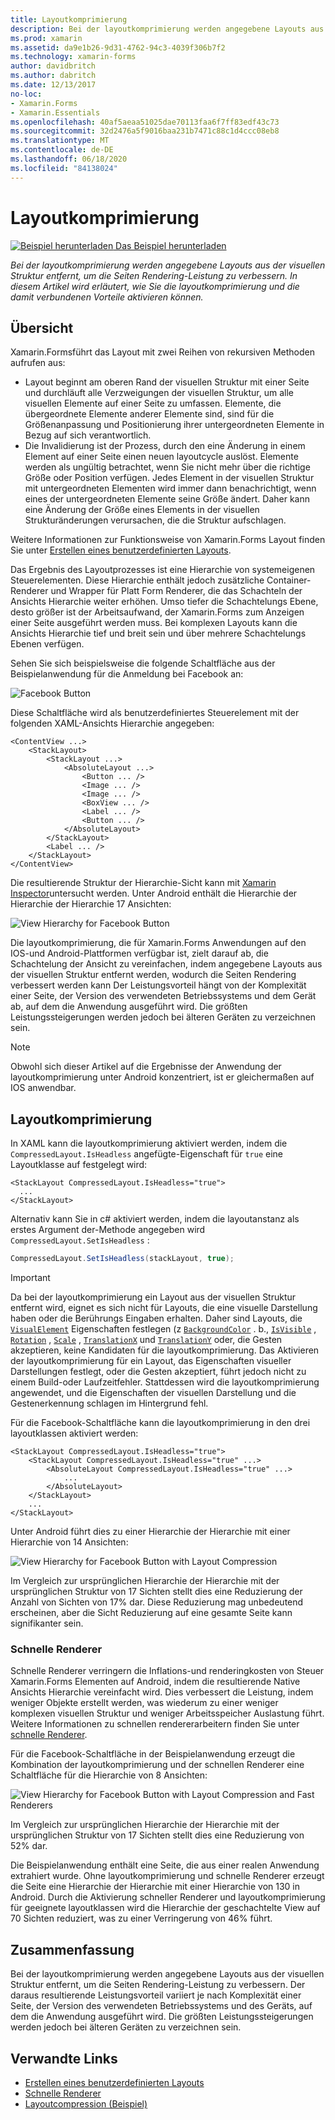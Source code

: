 ```yaml
---
title: Layoutkomprimierung
description: Bei der layoutkomprimierung werden angegebene Layouts aus der visuellen Struktur entfernt, um die Seiten Rendering-Leistung zu verbessern. In diesem Artikel wird erläutert, wie Sie die layoutkomprimierung und die damit verbundenen Vorteile aktivieren können.
ms.prod: xamarin
ms.assetid: da9e1b26-9d31-4762-94c3-4039f306b7f2
ms.technology: xamarin-forms
author: davidbritch
ms.author: dabritch
ms.date: 12/13/2017
no-loc:
- Xamarin.Forms
- Xamarin.Essentials
ms.openlocfilehash: 40af5aeaa51025dae70113faa6f7ff83edf43c73
ms.sourcegitcommit: 32d2476a5f9016baa231b7471c88c1d4ccc08eb8
ms.translationtype: MT
ms.contentlocale: de-DE
ms.lasthandoff: 06/18/2020
ms.locfileid: "84138024"
---
```

# <a name="layout-compression"></a>Layoutkomprimierung

[![Beispiel herunterladen](~/media/shared/download.png) Das Beispiel herunterladen](https://docs.microsoft.com/samples/xamarin/xamarin-forms-samples/userinterface-layoutcompression)

_Bei der layoutkomprimierung werden angegebene Layouts aus der visuellen Struktur entfernt, um die Seiten Rendering-Leistung zu verbessern. In diesem Artikel wird erläutert, wie Sie die layoutkomprimierung und die damit verbundenen Vorteile aktivieren können._

## <a name="overview"></a>Übersicht

Xamarin.Formsführt das Layout mit zwei Reihen von rekursiven Methoden aufrufen aus:

- Layout beginnt am oberen Rand der visuellen Struktur mit einer Seite und durchläuft alle Verzweigungen der visuellen Struktur, um alle visuellen Elemente auf einer Seite zu umfassen. Elemente, die übergeordnete Elemente anderer Elemente sind, sind für die Größenanpassung und Positionierung ihrer untergeordneten Elemente in Bezug auf sich verantwortlich.
- Die Invalidierung ist der Prozess, durch den eine Änderung in einem Element auf einer Seite einen neuen layoutcycle auslöst. Elemente werden als ungültig betrachtet, wenn Sie nicht mehr über die richtige Größe oder Position verfügen. Jedes Element in der visuellen Struktur mit untergeordneten Elementen wird immer dann benachrichtigt, wenn eines der untergeordneten Elemente seine Größe ändert. Daher kann eine Änderung der Größe eines Elements in der visuellen Strukturänderungen verursachen, die die Struktur aufschlagen.

Weitere Informationen zur Funktionsweise von Xamarin.Forms Layout finden Sie unter [Erstellen eines benutzerdefinierten Layouts](~/xamarin-forms/user-interface/layouts/custom.md).

Das Ergebnis des Layoutprozesses ist eine Hierarchie von systemeigenen Steuerelementen. Diese Hierarchie enthält jedoch zusätzliche Container-Renderer und Wrapper für Platt Form Renderer, die das Schachteln der Ansichts Hierarchie weiter erhöhen. Umso tiefer die Schachtelungs Ebene, desto größer ist der Arbeitsaufwand, der Xamarin.Forms zum Anzeigen einer Seite ausgeführt werden muss. Bei komplexen Layouts kann die Ansichts Hierarchie tief und breit sein und über mehrere Schachtelungs Ebenen verfügen.

Sehen Sie sich beispielsweise die folgende Schaltfläche aus der Beispielanwendung für die Anmeldung bei Facebook an:

![](layout-compression-images/facebook-button.png "Facebook Button")

Diese Schaltfläche wird als benutzerdefiniertes Steuerelement mit der folgenden XAML-Ansichts Hierarchie angegeben:

```xaml
<ContentView ...>
    <StackLayout>
        <StackLayout ...>
            <AbsoluteLayout ...>
                <Button ... />    
                <Image ... />
                <Image ... />
                <BoxView ... />
                <Label ... />
                <Button ... />
            </AbsoluteLayout>
        </StackLayout>
        <Label ... />
    </StackLayout>    
</ContentView>
```

Die resultierende Struktur der Hierarchie-Sicht kann mit [Xamarin Inspector](~/tools/inspector/index.md)untersucht werden. Unter Android enthält die Hierarchie der Hierarchie der Hierarchie 17 Ansichten:

![](layout-compression-images/no-compression.png "View Hierarchy for Facebook Button")

Die layoutkomprimierung, die für Xamarin.Forms Anwendungen auf den IOS-und Android-Plattformen verfügbar ist, zielt darauf ab, die Schachtelung der Ansicht zu vereinfachen, indem angegebene Layouts aus der visuellen Struktur entfernt werden, wodurch die Seiten Rendering verbessert werden kann Der Leistungsvorteil hängt von der Komplexität einer Seite, der Version des verwendeten Betriebssystems und dem Gerät ab, auf dem die Anwendung ausgeführt wird. Die größten Leistungssteigerungen werden jedoch bei älteren Geräten zu verzeichnen sein.

> [!NOTE]
> Obwohl sich dieser Artikel auf die Ergebnisse der Anwendung der layoutkomprimierung unter Android konzentriert, ist er gleichermaßen auf IOS anwendbar.

## <a name="layout-compression"></a>Layoutkomprimierung

In XAML kann die layoutkomprimierung aktiviert werden, indem die `CompressedLayout.IsHeadless` angefügte-Eigenschaft für `true` eine Layoutklasse auf festgelegt wird:

```xaml
<StackLayout CompressedLayout.IsHeadless="true">
  ...
</StackLayout>   
```

Alternativ kann Sie in c# aktiviert werden, indem die layoutanstanz als erstes Argument der-Methode angegeben wird `CompressedLayout.SetIsHeadless` :

```csharp
CompressedLayout.SetIsHeadless(stackLayout, true);
```

> [!IMPORTANT]
> Da bei der layoutkomprimierung ein Layout aus der visuellen Struktur entfernt wird, eignet es sich nicht für Layouts, die eine visuelle Darstellung haben oder die Berührungs Eingaben erhalten. Daher sind Layouts, die [`VisualElement`](xref:Xamarin.Forms.VisualElement) Eigenschaften festlegen (z [`BackgroundColor`](xref:Xamarin.Forms.VisualElement.BackgroundColor) . b., [`IsVisible`](xref:Xamarin.Forms.VisualElement.IsVisible) , [`Rotation`](xref:Xamarin.Forms.VisualElement.Rotation) , [`Scale`](xref:Xamarin.Forms.VisualElement.Scale) , [`TranslationX`](xref:Xamarin.Forms.VisualElement.TranslationX) und [`TranslationY`](xref:Xamarin.Forms.VisualElement.TranslationY) oder, die Gesten akzeptieren, keine Kandidaten für die layoutkomprimierung. Das Aktivieren der layoutkomprimierung für ein Layout, das Eigenschaften visueller Darstellungen festlegt, oder die Gesten akzeptiert, führt jedoch nicht zu einem Build-oder Laufzeitfehler. Stattdessen wird die layoutkomprimierung angewendet, und die Eigenschaften der visuellen Darstellung und die Gestenerkennung schlagen im Hintergrund fehl.

Für die Facebook-Schaltfläche kann die layoutkomprimierung in den drei layoutklassen aktiviert werden:

```xaml
<StackLayout CompressedLayout.IsHeadless="true">
    <StackLayout CompressedLayout.IsHeadless="true" ...>
        <AbsoluteLayout CompressedLayout.IsHeadless="true" ...>
            ...
        </AbsoluteLayout>
    </StackLayout>
    ...
</StackLayout>  
```

Unter Android führt dies zu einer Hierarchie der Hierarchie mit einer Hierarchie von 14 Ansichten:

![](layout-compression-images/layout-compression.png "View Hierarchy for Facebook Button with Layout Compression")

Im Vergleich zur ursprünglichen Hierarchie der Hierarchie mit der ursprünglichen Struktur von 17 Sichten stellt dies eine Reduzierung der Anzahl von Sichten von 17% dar. Diese Reduzierung mag unbedeutend erscheinen, aber die Sicht Reduzierung auf eine gesamte Seite kann signifikanter sein.

### <a name="fast-renderers"></a>Schnelle Renderer

Schnelle Renderer verringern die Inflations-und renderingkosten von Steuer Xamarin.Forms Elementen auf Android, indem die resultierende Native Ansichts Hierarchie vereinfacht wird. Dies verbessert die Leistung, indem weniger Objekte erstellt werden, was wiederum zu einer weniger komplexen visuellen Struktur und weniger Arbeitsspeicher Auslastung führt. Weitere Informationen zu schnellen rendererarbeitern finden Sie unter [schnelle Renderer](~/xamarin-forms/internals/fast-renderers.md).

Für die Facebook-Schaltfläche in der Beispielanwendung erzeugt die Kombination der layoutkomprimierung und der schnellen Renderer eine Schaltfläche für die Hierarchie von 8 Ansichten:

![](layout-compression-images/layout-compression-with-fast-renderers.png "View Hierarchy for Facebook Button with Layout Compression and Fast Renderers")

Im Vergleich zur ursprünglichen Hierarchie der Hierarchie mit der ursprünglichen Struktur von 17 Sichten stellt dies eine Reduzierung von 52% dar.

Die Beispielanwendung enthält eine Seite, die aus einer realen Anwendung extrahiert wurde. Ohne layoutkomprimierung und schnelle Renderer erzeugt die Seite eine Hierarchie der Hierarchie mit einer Hierarchie von 130 in Android. Durch die Aktivierung schneller Renderer und layoutkomprimierung für geeignete layoutklassen wird die Hierarchie der geschachtelte View auf 70 Sichten reduziert, was zu einer Verringerung von 46% führt.

## <a name="summary"></a>Zusammenfassung

Bei der layoutkomprimierung werden angegebene Layouts aus der visuellen Struktur entfernt, um die Seiten Rendering-Leistung zu verbessern. Der daraus resultierende Leistungsvorteil variiert je nach Komplexität einer Seite, der Version des verwendeten Betriebssystems und des Geräts, auf dem die Anwendung ausgeführt wird. Die größten Leistungssteigerungen werden jedoch bei älteren Geräten zu verzeichnen sein.

## <a name="related-links"></a>Verwandte Links

- [Erstellen eines benutzerdefinierten Layouts](~/xamarin-forms/user-interface/layouts/custom.md)
- [Schnelle Renderer](~/xamarin-forms/internals/fast-renderers.md)
- [Layoutcompression (Beispiel)](https://docs.microsoft.com/samples/xamarin/xamarin-forms-samples/userinterface-layoutcompression)
